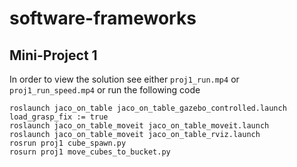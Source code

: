 # software-frameworks

## Mini-Project 1

In order to view the solution see either `proj1_run.mp4` or `proj1_run_speed.mp4` or run the following code
```
roslaunch jaco_on_table jaco_on_table_gazebo_controlled.launch load_grasp_fix := true
roslaunch jaco_on_table_moveit jaco_on_table_moveit.launch
roslaunch jaco_on_table_moveit jaco_on_table_rviz.launch
rosrun proj1 cube_spawn.py
rosurn proj1 move_cubes_to_bucket.py
``` 
